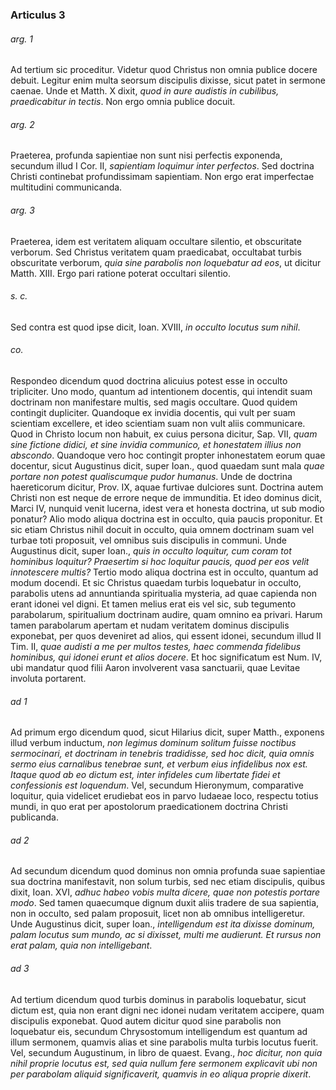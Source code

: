 ### Articulus 3

###### arg. 1
Ad tertium sic proceditur. Videtur quod Christus non omnia publice docere debuit. Legitur enim multa seorsum discipulis dixisse, sicut patet in sermone caenae. Unde et Matth. X dixit, *quod in aure audistis in cubilibus, praedicabitur in tectis*. Non ergo omnia publice docuit.

###### arg. 2
Praeterea, profunda sapientiae non sunt nisi perfectis exponenda, secundum illud I Cor. II, *sapientiam loquimur inter perfectos*. Sed doctrina Christi continebat profundissimam sapientiam. Non ergo erat imperfectae multitudini communicanda.

###### arg. 3
Praeterea, idem est veritatem aliquam occultare silentio, et obscuritate verborum. Sed Christus veritatem quam praedicabat, occultabat turbis obscuritate verborum, *quia sine parabolis non loquebatur ad eos*, ut dicitur Matth. XIII. Ergo pari ratione poterat occultari silentio.

###### s. c.
Sed contra est quod ipse dicit, Ioan. XVIII, *in occulto locutus sum nihil*.

###### co.
Respondeo dicendum quod doctrina alicuius potest esse in occulto tripliciter. Uno modo, quantum ad intentionem docentis, qui intendit suam doctrinam non manifestare multis, sed magis occultare. Quod quidem contingit dupliciter. Quandoque ex invidia docentis, qui vult per suam scientiam excellere, et ideo scientiam suam non vult aliis communicare. Quod in Christo locum non habuit, ex cuius persona dicitur, Sap. VII, *quam sine fictione didici, et sine invidia communico, et honestatem illius non abscondo*. Quandoque vero hoc contingit propter inhonestatem eorum quae docentur, sicut Augustinus dicit, super Ioan., quod quaedam sunt mala *quae portare non potest qualiscumque pudor humanus*. Unde de doctrina haereticorum dicitur, Prov. IX, aquae furtivae dulciores sunt. Doctrina autem Christi non est neque de errore neque de immunditia. Et ideo dominus dicit, Marci IV, nunquid venit lucerna, idest vera et honesta doctrina, ut sub modio ponatur? Alio modo aliqua doctrina est in occulto, quia paucis proponitur. Et sic etiam Christus nihil docuit in occulto, quia omnem doctrinam suam vel turbae toti proposuit, vel omnibus suis discipulis in communi. Unde Augustinus dicit, super Ioan., *quis in occulto loquitur, cum coram tot hominibus loquitur? Praesertim si hoc loquitur paucis, quod per eos velit innotescere multis?* Tertio modo aliqua doctrina est in occulto, quantum ad modum docendi. Et sic Christus quaedam turbis loquebatur in occulto, parabolis utens ad annuntianda spiritualia mysteria, ad quae capienda non erant idonei vel digni. Et tamen melius erat eis vel sic, sub tegumento parabolarum, spiritualium doctrinam audire, quam omnino ea privari. Harum tamen parabolarum apertam et nudam veritatem dominus discipulis exponebat, per quos deveniret ad alios, qui essent idonei, secundum illud II Tim. II, *quae audisti a me per multos testes, haec commenda fidelibus hominibus, qui idonei erunt et alios docere*. Et hoc significatum est Num. IV, ubi mandatur quod filii Aaron involverent vasa sanctuarii, quae Levitae involuta portarent.

###### ad 1
Ad primum ergo dicendum quod, sicut Hilarius dicit, super Matth., exponens illud verbum inductum, *non legimus dominum solitum fuisse noctibus sermocinari, et doctrinam in tenebris tradidisse, sed hoc dicit, quia omnis sermo eius carnalibus tenebrae sunt, et verbum eius infidelibus nox est. Itaque quod ab eo dictum est, inter infideles cum libertate fidei et confessionis est loquendum*. Vel, secundum Hieronymum, comparative loquitur, quia videlicet erudiebat eos in parvo Iudaeae loco, respectu totius mundi, in quo erat per apostolorum praedicationem doctrina Christi publicanda.

###### ad 2
Ad secundum dicendum quod dominus non omnia profunda suae sapientiae sua doctrina manifestavit, non solum turbis, sed nec etiam discipulis, quibus dixit, Ioan. XVI, *adhuc habeo vobis multa dicere, quae non potestis portare modo*. Sed tamen quaecumque dignum duxit aliis tradere de sua sapientia, non in occulto, sed palam proposuit, licet non ab omnibus intelligeretur. Unde Augustinus dicit, super Ioan., *intelligendum est ita dixisse dominum, palam locutus sum mundo, ac si dixisset, multi me audierunt. Et rursus non erat palam, quia non intelligebant*.

###### ad 3
Ad tertium dicendum quod turbis dominus in parabolis loquebatur, sicut dictum est, quia non erant digni nec idonei nudam veritatem accipere, quam discipulis exponebat. Quod autem dicitur quod sine parabolis non loquebatur eis, secundum Chrysostomum intelligendum est quantum ad illum sermonem, quamvis alias et sine parabolis multa turbis locutus fuerit. Vel, secundum Augustinum, in libro de quaest. Evang., *hoc dicitur, non quia nihil proprie locutus est, sed quia nullum fere sermonem explicavit ubi non per parabolam aliquid significaverit, quamvis in eo aliqua proprie dixerit*.

